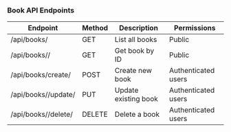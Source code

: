 ### Book API Endpoints

| Endpoint                  | Method | Description            | Permissions         |
|--------------------------|--------|------------------------|---------------------|
| /api/books/              | GET    | List all books         | Public              |
| /api/books/<id>/         | GET    | Get book by ID         | Public              |
| /api/books/create/       | POST   | Create new book        | Authenticated users |
| /api/books/<id>/update/  | PUT    | Update existing book   | Authenticated users |
| /api/books/<id>/delete/  | DELETE | Delete a book          | Authenticated users |
